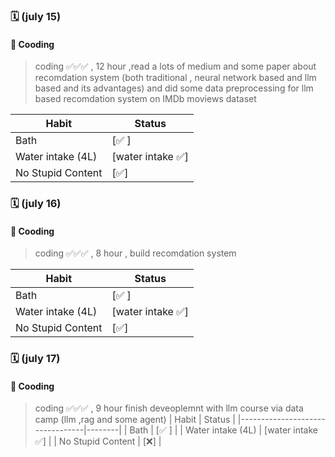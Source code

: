 ### 🗓️   (july  15) 
#### 💬 Cooding
> coding ✅✅✅ , 12 hour ,read a lots of medium and   some paper about recomdation system (both traditional , neural network based and llm based and its advantages) and did some data preprocessing for llm based recomdation system on IMDb moviews dataset


| Habit                            | Status |
|---------------------------------|--------|
| Bath                 | [✅ ]   |
| Water intake (4L)               | [water intake ✅]   |
| No Stupid Content      | [✅]   |


### 🗓️   (july  16) 
#### 💬 Cooding
> coding ✅✅✅ , 8 hour , build recomdation system

| Habit                            | Status |
|---------------------------------|--------|
| Bath                 | [✅ ]   |
| Water intake (4L)               | [water intake ✅]   |
| No Stupid Content      | [✅]   |



### 🗓️   (july  17) 
#### 💬 Cooding
> coding ✅✅✅ , 9 hour finish deveoplemnt with llm course via data camp  (llm ,rag and some agent)
| Habit                            | Status |
|---------------------------------|--------|
| Bath                 | [✅ ]   |
| Water intake (4L)               | [water intake ✅]   |
| No Stupid Content      | [❌]   |

